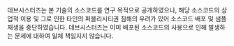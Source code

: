 데브시스터즈는 본 기술의 소스코드를 연구 목적으로 공개하였으나, 해당 소스코드의 상업적 이용 및 그로 인한 타인의 퍼블리시티권 침해의 우려가 있어 소스코드 배포 및 샘플 재생을 중단하였습니다. 데브시스터즈는 이미 배포된 소스코드의 사용으로 인해 발생하는 문제에 대하여 일체 책임지지 않습니다.
